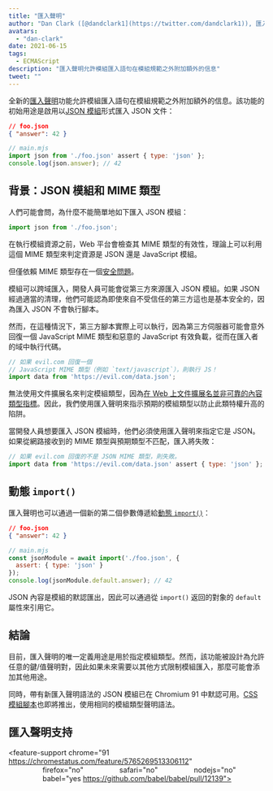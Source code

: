 ```yaml
---
title: "匯入聲明"
author: "Dan Clark ([@dandclark1](https://twitter.com/dandclark1)), 匯入聲明的強勢進口商"
avatars:
  - "dan-clark"
date: 2021-06-15
tags:
  - ECMAScript
description: "匯入聲明允許模組匯入語句在模組規範之外附加額外的信息"
tweet: ""
---
```


全新的[匯入聲明](https://github.com/tc39/proposal-import-assertions)功能允許模組匯入語句在模組規範之外附加額外的信息。該功能的初始用途是啟用以[JSON 模組](https://github.com/tc39/proposal-json-modules)形式匯入 JSON 文件：

<!--truncate-->
```json
// foo.json
{ "answer": 42 }
```

```javascript
// main.mjs
import json from './foo.json' assert { type: 'json' };
console.log(json.answer); // 42
```

## 背景：JSON 模組和 MIME 類型

人們可能會問，為什麼不能簡單地如下匯入 JSON 模組：

```javascript
import json from './foo.json';
```

在執行模組資源之前，Web 平台會檢查其 MIME 類型的有效性，理論上可以利用這個 MIME 類型來判定資源是 JSON 還是 JavaScript 模組。

但僅依賴 MIME 類型存在一個[安全問題](https://github.com/w3c/webcomponents/issues/839)。

模組可以跨域匯入，開發人員可能會從第三方來源匯入 JSON 模組。如果 JSON 經過適當的清理，他們可能認為即使來自不受信任的第三方這也是基本安全的，因為匯入 JSON 不會執行腳本。

然而，在這種情況下，第三方腳本實際上可以執行，因為第三方伺服器可能會意外回復一個 JavaScript MIME 類型和惡意的 JavaScript 有效負載，從而在匯入者的域中執行代碼。

```javascript
// 如果 evil.com 回復一個
// JavaScript MIME 類型（例如 `text/javascript`），則執行 JS！
import data from 'https://evil.com/data.json';
```

無法使用文件擴展名來判定模組類型，因為[在 Web 上文件擴展名並非可靠的內容類型指標](https://github.com/tc39/proposal-import-assertions/blob/master/content-type-vs-file-extension.md)。因此，我們使用匯入聲明來指示預期的模組類型以防止此類特權升高的陷阱。

當開發人員想要匯入 JSON 模組時，他們必須使用匯入聲明來指定它是 JSON。如果從網路接收到的 MIME 類型與預期類型不匹配，匯入將失敗：

```javascript
// 如果 evil.com 回復的不是 JSON MIME 類型，則失敗。
import data from 'https://evil.com/data.json' assert { type: 'json' };
```

## 動態 `import()`

匯入聲明也可以通過一個新的第二個參數傳遞給[動態 `import()`](https://v8.dev/features/dynamic-import#dynamic)：

```json
// foo.json
{ "answer": 42 }
```

```javascript
// main.mjs
const jsonModule = await import('./foo.json', {
  assert: { type: 'json' }
});
console.log(jsonModule.default.answer); // 42
```

JSON 內容是模組的默認匯出，因此可以通過從 `import()` 返回的對象的 `default` 屬性來引用它。

## 結論

目前，匯入聲明的唯一定義用途是用於指定模組類型。然而，該功能被設計為允許任意的鍵/值聲明對，因此如果未來需要以其他方式限制模組匯入，那麼可能會添加其他用途。

同時，帶有新匯入聲明語法的 JSON 模組已在 Chromium 91 中默認可用。[CSS 模組腳本](https://chromestatus.com/feature/5948572598009856)也即將推出，使用相同的模組類型聲明語法。

## 匯入聲明支持

<feature-support chrome="91 https://chromestatus.com/feature/5765269513306112"
                 firefox="no"
                 safari="no"
                 nodejs="no"
                 babel="yes https://github.com/babel/babel/pull/12139"></feature-support>
